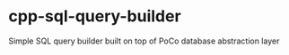 cpp-sql-query-builder
=====================

Simple SQL query builder built on top of PoCo database abstraction layer

